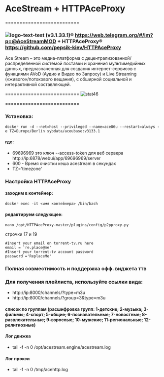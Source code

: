 # AceStream + HTTPAceProxy
==========================
### ![logo-text-test](https://user-images.githubusercontent.com/24189833/36645710-3deca456-1a6d-11e8-8bf0-84f078703d8d.png) (v3.1.33.1)&#174; https://web.telegram.org/#/im?p=@AceStreamMOD + HTTPAceProxy&#174; https://github.com/pepsik-kiev/HTTPAceProxy

Ace Stream – это медиа-платформа с децентрализованной/распределенной системой поставки и хранения мультимедийных данных, предназначенная для создания интернет-сервисов с функциями AVoD (Аудио и Видео по Запросу) и Live Streaming («живого»/потокового вещания), с обширной социальной и интерактивной составляющей.

==========================
![stat46](https://user-images.githubusercontent.com/24189833/51075114-a10eab80-1687-11e9-84fd-5a748a71c804.png)

==========================
### Установка: 
```
docker run -d --net=host --privileged --name=ace86u --restart=always -e TZ=Europe/Berlin sybdata/aceubase:v3133.1
```
 #### где:

  * 69696969 это ключ --access-token для веб сервера http://ip:6878/webui/app/69696969/server
  * 600 - Время очистки кеша acestream в секундах
  * TZ='timezone'

### Настройка HTTPAceProxy
#### заходим в контейнер:
```
docker exec -it <имя контейнера> /bin/bash
```
#### редактируем следующее:
```
nano /opt/HTTPAceProxy-master/plugins/config/p2pproxy.py
```
строчки 17 и 19
```
#Insert your email on torrent-tv.ru here
email = 're.place@me'
#Insert your torrent-tv account password
password ='ReplaceMe'
```
### Полная совместимость и поддержка офф. виджета ттв
### Для получения плейлиста, используйте ссылки вида:
* http://ip:8000/channels/?type=m3u
* http://ip:8000/channels/?group=3&type=m3u
#### список по группам (расшифровка групп: 1-детские; 2-музыка; 3-фильмы; 4-спорт; 5-общие; 6-познавательные; 7-новостные; 8-развлекательные; 9-взрослые; 10-мужские; 11-региональные; 12-религиозные)

#### Лог движка 
* tail -f -n 0 /opt/acestream.engine/acestream.log

#### Лог прокси
* tail -f -n 0 /tmp/acehttp.log
